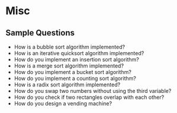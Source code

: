 # Misc

## Sample Questions

* How is a bubble sort algorithm implemented?
* How is an iterative quicksort algorithm implemented?
* How do you implement an insertion sort algorithm?
* How is a merge sort algorithm implemented?
* How do you implement a bucket sort algorithm?
* How do you implement a counting sort algorithm?
* How is a radix sort algorithm implemented?
* How do you swap two numbers without using the third variable?
* How do you check if two rectangles overlap with each other?
* How do you design a vending machine?
